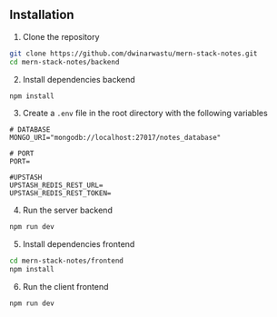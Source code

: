 ## Installation

1. Clone the repository

```bash
git clone https://github.com/dwinarwastu/mern-stack-notes.git
cd mern-stack-notes/backend
```

2. Install dependencies backend

```bash
npm install
```

3. Create a `.env` file in the root directory with the following variables

```
# DATABASE
MONGO_URI="mongodb://localhost:27017/notes_database"

# PORT
PORT=

#UPSTASH
UPSTASH_REDIS_REST_URL=
UPSTASH_REDIS_REST_TOKEN=

```

4. Run the server backend

```bash
npm run dev
```

5. Install dependencies frontend

```bash
cd mern-stack-notes/frontend
npm install
```

6. Run the client frontend

```bash
npm run dev
```
